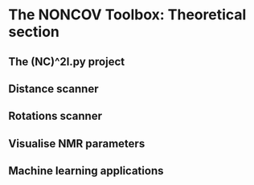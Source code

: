 # The NONCOV Toolbox: Theoretical section

## The (NC)^2I.py project

## Distance scanner

## Rotations scanner

## Visualise NMR parameters 

## Machine learning applications
